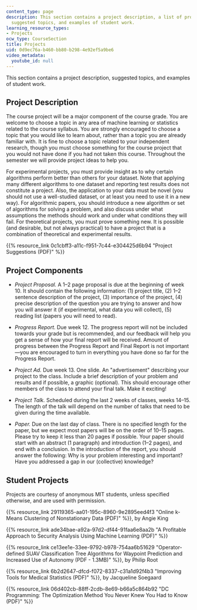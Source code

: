 ```yaml
---
content_type: page
description: This section contains a project description, a list of project components,
  suggested topics, and examples of student work.
learning_resource_types:
- Projects
ocw_type: CourseSection
title: Projects
uid: 0d9ec76a-b460-bb80-b298-4e92ef5a9be6
video_metadata:
  youtube_id: null
---
```


This section contains a project description, suggested topics, and examples of student work.

Project Description
-------------------

The course project will be a major component of the course grade. You are welcome to choose a topic in any area of machine learning or statistics related to the course syllabus. You are strongly encouraged to choose a topic that you would like to learn about, rather than a topic you are already familiar with. It is fine to choose a topic related to your independent research, though you must choose something for the course project that you would not have done if you had not taken this course. Throughout the semester we will provide project ideas to help you.

For experimental projects, you must provide insight as to why certain algorithms perform better than others for your dataset. Note that applying many different algorithms to one dataset and reporting test results does not constitute a project. Also, the application to your data must be novel (you should not use a well-studied dataset, or at least you need to use it in a new way). For algorithmic papers, you should introduce a new algorithm or set of algorithms for solving a problem, and also discuss under what assumptions the methods should work and under what conditions they will fail. For theoretical projects, you must prove something new. It is possible (and desirable, but not always practical) to have a project that is a combination of theoretical and experimental results.

{{% resource_link 0c1cbff3-a11c-f951-7c44-e304425d6b94 "Project Suggestions (PDF)" %}}

Project Components
------------------

*   _Project Proposal._ A 1–2 page proposal is due at the beginning of week 10. It should contain the following information: (1) project title, (2) 1–2 sentence description of the project, (3) importance of the project, (4) precise description of the question you are trying to answer and how you will answer it (if experimental, what data you will collect), (5) reading list (papers you will need to read).
    
*   _Progress Report._ Due week 12. The progress report will not be included towards your grade but is recommended, and our feedback will help you get a sense of how your final report will be received. Amount of progress between the Progress Report and Final Report is not important—you are encouraged to turn in everything you have done so far for the Progress Report.
    
*   _Project Ad._ Due week 13. One slide. An "advertisement" describing your project to the class. Include a brief description of your problem and results and if possible, a graphic (optional). This should encourage other members of the class to attend your final talk. Make it exciting!
    
*   _Project Talk._ Scheduled during the last 2 weeks of classes, weeks 14–15. The length of the talk will depend on the number of talks that need to be given during the time available.
    
*   _Paper._ Due on the last day of class. There is no specified length for the paper, but we expect most papers will be on the order of 10–15 pages. Please try to keep it less than 20 pages if possible. Your paper should start with an abstract (1 paragraph) and introduction (1–2 pages), and end with a conclusion. In the introduction of the report, you should answer the following: Why is your problem interesting and important? Have you addressed a gap in our (collective) knowledge?
    

Student Projects
----------------

Projects are courtesy of anonymous MIT students, unless specified otherwise, and are used with permission.

{{% resource_link 29119365-aa01-195c-8960-9e2895eed4f3 "Online k-Means Clustering of Nonstationary Data (PDF)" %}}, by Angie King

{{% resource_link ade34bae-a92a-97d2-df44-91faa6e8aa2b "A Profitable Approach to Security Analysis Using Machine Learning (PDF)" %}}

{{% resource_link ce13ee1e-33ee-9792-b978-754aa6b51629 "Operator-defined SUAV Classification Tree Algorithms for Waypoint Prediction and Increased Use of Autonomy (PDF - 1.3MB)" %}}, by Philip Root

{{% resource_link 6b2d2647-dfcd-f072-8337-c31a1d92f4b3 "Improving Tools for Medical Statistics (PDF)" %}}, by Jacqueline Soegaard

{{% resource_link 06d402cb-88ff-2cdb-8e69-b66a5c864b92 "DC Programming: The Optimization Method You Never Knew You Had to Know (PDF)" %}}
